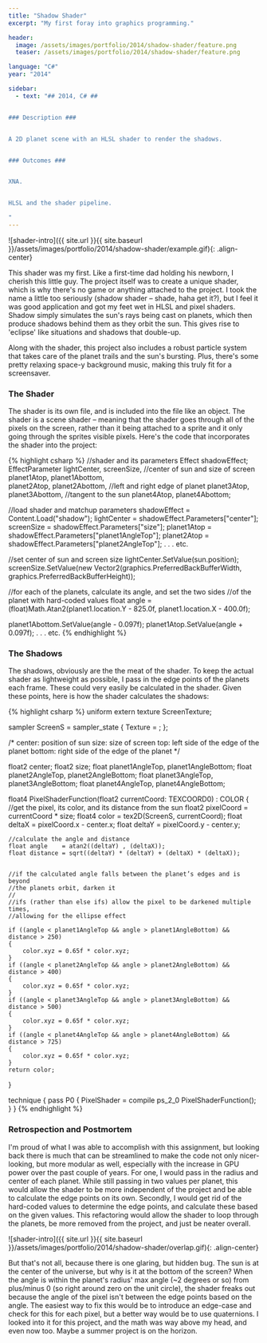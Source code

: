 ```yaml
---
title: "Shadow Shader"
excerpt: "My first foray into graphics programming."

header:
  image: /assets/images/portfolio/2014/shadow-shader/feature.png
  teaser: /assets/images/portfolio/2014/shadow-shader/feature.png

language: "C#"
year: "2014"

sidebar:
  - text: "## 2014, C# ##


### Description ###


A 2D planet scene with an HLSL shader to render the shadows.


### Outcomes ###


XNA.


HLSL and the shader pipeline.

"
---
```


![shader-intro]({{ site.url }}{{ site.baseurl }}/assets/images/portfolio/2014/shadow-shader/example.gif){: .align-center}


This shader was my first. Like a first-time dad holding his newborn, I cherish this little guy. The project itself was to create a unique shader, which is why there's no game or anything attached to the project. I took the name a little too seriously (shadow shader – shade, haha get it?), but I feel it was good application and got my feet wet in HLSL and pixel shaders. Shadow simply simulates the sun's rays being cast on planets, which then produce shadows behind them as they orbit the sun. This gives rise to 'eclipse' like situations and shadows that double-up.

Along with the shader, this project also includes a robust particle system that takes care of the planet trails and the sun's bursting. Plus, there's some pretty relaxing space-y background music, making this truly fit for a screensaver.

### The Shader

The shader is its own file, and is included into the file like an object. The shader is a scene shader – meaning that the shader goes through all of the pixels on the screen, rather than it being attached to a sprite and it only going through the sprites visible pixels. Here's the code that incorporates the shader into the project:

{% highlight csharp %}
//shader and its parameters
Effect shadowEffect;
EffectParameter lightCenter, screenSize,		//center of sun and size of screen
                planet1Atop, planet1Abottom, 	
                planet2Atop, planet2Abottom, 	//left and right edge of planet
                planet3Atop, planet3Abottom,	//tangent to the sun
                planet4Atop, planet4Abottom;


//load shader and matchup parameters
shadowEffect = Content.Load<Effect>("shadow");
lightCenter = shadowEffect.Parameters["center"];
screenSize = shadowEffect.Parameters["size"];
planet1Atop = shadowEffect.Parameters["planet1AngleTop"];
planet2Atop = shadowEffect.Parameters["planet2AngleTop"]; . . . etc.


//set center of sun and screen size
lightCenter.SetValue(sun.position);
screenSize.SetValue(new Vector2(graphics.PreferredBackBufferWidth,
                                graphics.PreferredBackBufferHeight));


//for each of the planets, calculate its angle, and set the two sides
//of the planet with hard-coded values
float angle = (float)Math.Atan2(planet1.location.Y - 825.0f,
                                planet1.location.X - 400.0f);

planet1Abottom.SetValue(angle - 0.097f);
planet1Atop.SetValue(angle + 0.097f);
. . . etc.
{% endhighlight %}

### The Shadows

The shadows, obviously are the the meat of the shader. To keep the actual shader as lightweight as possible, I pass in the edge points of the planets each frame. These could very easily be calculated in the shader. Given these points, here is how the shader calculates the shadows:

{% highlight csharp %}
uniform extern texture ScreenTexture;

sampler ScreenS = sampler_state
{
	Texture = <ScreenTexture>;
};


/*
    center: position of sun
    size:   size of screen
    top:    left side of the edge of the planet
    bottom: right side of the edge of the planet
*/

float2 center;
float2 size;
float  planet1AngleTop, planet1AngleBottom;
float  planet2AngleTop, planet2AngleBottom;
float  planet3AngleTop, planet3AngleBottom;
float  planet4AngleTop, planet4AngleBottom;


float4 PixelShaderFunction(float2 currentCoord: TEXCOORD0) : COLOR
{
	//get the pixel, its color, and its distance from the sun
	float2 pixelCoord = currentCoord * size;
	float4 color      = tex2D(ScreenS, currentCoord);
	float  deltaX     = pixelCoord.x - center.x;
	float  deltaY     = pixelCoord.y - center.y;


	//calculate the angle and distance
	float angle    = atan2((deltaY) , (deltaX));
	float distance = sqrt((deltaY) * (deltaY) + (deltaX) * (deltaX));


	//if the calculated angle falls between the planet’s edges and is beyond
	//the planets orbit, darken it
	//
	//ifs (rather than else ifs) allow the pixel to be darkened multiple times,
	//allowing for the ellipse effect

	if ((angle < planet1AngleTop && angle > planet1AngleBottom) && distance > 250)
	{
		color.xyz = 0.65f * color.xyz;
	}
	if ((angle < planet2AngleTop && angle > planet2AngleBottom) && distance > 400)
	{
		color.xyz = 0.65f * color.xyz;
	}
	if ((angle < planet3AngleTop && angle > planet3AngleBottom) && distance > 500)
	{
		color.xyz = 0.65f * color.xyz;
	}
	if ((angle < planet4AngleTop && angle > planet4AngleBottom) && distance > 725)
	{
		color.xyz = 0.65f * color.xyz;
	}
	return color;
}


technique
{
	pass P0
	{
		PixelShader = compile ps_2_0 PixelShaderFunction();
	}
}
{% endhighlight %}

### Retrospection and Postmortem

I'm proud of what I was able to accomplish with this assignment, but looking back there is much that can be streamlined to make the code not only nicer-looking, but more modular as well, especially with the increase in GPU power over the past couple of years. For one, I would pass in the radius and center of each planet. While still passing in two values per planet, this would allow the shader to be more independent of the project and be able to calculate the edge points on its own. Secondly, I would get rid of the hard-coded values to determine the edge points, and calculate these based on the given values. This refactoring would allow the shader to loop through the planets, be more removed from the project, and just be neater overall.

![shader-intro]({{ site.url }}{{ site.baseurl }}/assets/images/portfolio/2014/shadow-shader/overlap.gif){: .align-center}

But that's not all, because there is one glaring, but hidden bug. The sun is at the center of the universe, but why is it at the bottom of the screen? When the angle is within the planet's radius' max angle (~2 degrees or so) from plus/minus 0 (so right around zero on the unit circle), the shader freaks out because the angle of the pixel isn't between the edge points based on the angle. The easiest way to fix this would be to introduce an edge-case and check for this for each pixel, but a better way would be to use quaternions. I looked into it for this project, and the math was way above my head, and even now too. Maybe a summer project is on the horizon.
